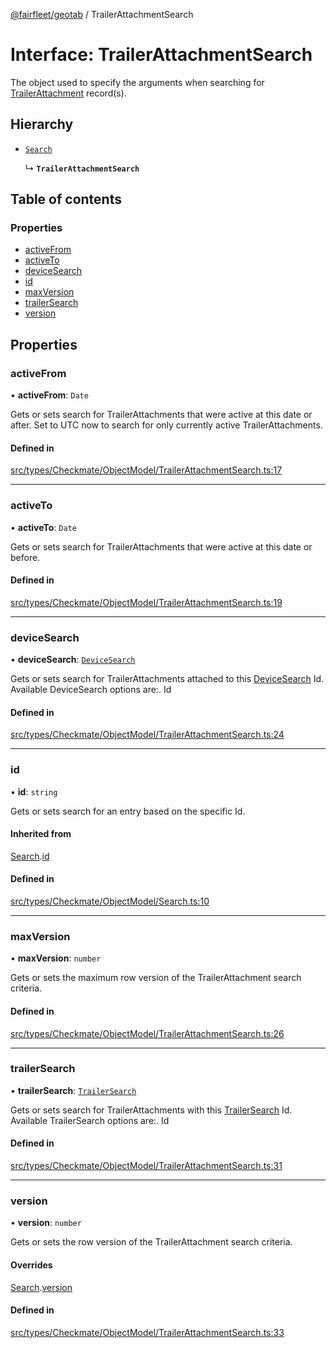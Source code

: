 [@fairfleet/geotab](../README.md) / TrailerAttachmentSearch

# Interface: TrailerAttachmentSearch

The object used to specify the arguments when searching for [TrailerAttachment](TrailerAttachment.md) record(s).

## Hierarchy

- [`Search`](Search.md)

  ↳ **`TrailerAttachmentSearch`**

## Table of contents

### Properties

- [activeFrom](TrailerAttachmentSearch.md#activefrom)
- [activeTo](TrailerAttachmentSearch.md#activeto)
- [deviceSearch](TrailerAttachmentSearch.md#devicesearch)
- [id](TrailerAttachmentSearch.md#id)
- [maxVersion](TrailerAttachmentSearch.md#maxversion)
- [trailerSearch](TrailerAttachmentSearch.md#trailersearch)
- [version](TrailerAttachmentSearch.md#version)

## Properties

### activeFrom

• **activeFrom**: `Date`

Gets or sets search for TrailerAttachments that were active at this date or after. Set to UTC now to search for
 only currently active TrailerAttachments.

#### Defined in

[src/types/Checkmate/ObjectModel/TrailerAttachmentSearch.ts:17](https://github.com/fairfleet/geotab/blob/ff38bfc/src/types/Checkmate/ObjectModel/TrailerAttachmentSearch.ts#L17)

___

### activeTo

• **activeTo**: `Date`

Gets or sets search for TrailerAttachments that were active at this date or before.

#### Defined in

[src/types/Checkmate/ObjectModel/TrailerAttachmentSearch.ts:19](https://github.com/fairfleet/geotab/blob/ff38bfc/src/types/Checkmate/ObjectModel/TrailerAttachmentSearch.ts#L19)

___

### deviceSearch

• **deviceSearch**: [`DeviceSearch`](DeviceSearch.md)

Gets or sets search for TrailerAttachments attached to this [DeviceSearch](DeviceSearch.md) Id. Available DeviceSearch options are:.
 <list><item><description>Id</description></item></list>

#### Defined in

[src/types/Checkmate/ObjectModel/TrailerAttachmentSearch.ts:24](https://github.com/fairfleet/geotab/blob/ff38bfc/src/types/Checkmate/ObjectModel/TrailerAttachmentSearch.ts#L24)

___

### id

• **id**: `string`

Gets or sets search for an entry based on the specific Id.

#### Inherited from

[Search](Search.md).[id](Search.md#id)

#### Defined in

[src/types/Checkmate/ObjectModel/Search.ts:10](https://github.com/fairfleet/geotab/blob/ff38bfc/src/types/Checkmate/ObjectModel/Search.ts#L10)

___

### maxVersion

• **maxVersion**: `number`

Gets or sets the maximum row version of the TrailerAttachment search criteria.

#### Defined in

[src/types/Checkmate/ObjectModel/TrailerAttachmentSearch.ts:26](https://github.com/fairfleet/geotab/blob/ff38bfc/src/types/Checkmate/ObjectModel/TrailerAttachmentSearch.ts#L26)

___

### trailerSearch

• **trailerSearch**: [`TrailerSearch`](TrailerSearch.md)

Gets or sets search for TrailerAttachments with this [TrailerSearch](TrailerSearch.md) Id. Available TrailerSearch options are:.
 <list><item><description>Id</description></item></list>

#### Defined in

[src/types/Checkmate/ObjectModel/TrailerAttachmentSearch.ts:31](https://github.com/fairfleet/geotab/blob/ff38bfc/src/types/Checkmate/ObjectModel/TrailerAttachmentSearch.ts#L31)

___

### version

• **version**: `number`

Gets or sets the row version of the TrailerAttachment search criteria.

#### Overrides

[Search](Search.md).[version](Search.md#version)

#### Defined in

[src/types/Checkmate/ObjectModel/TrailerAttachmentSearch.ts:33](https://github.com/fairfleet/geotab/blob/ff38bfc/src/types/Checkmate/ObjectModel/TrailerAttachmentSearch.ts#L33)
